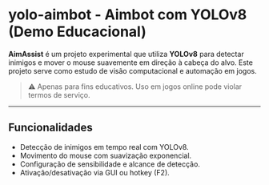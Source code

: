 # yolo-aimbot - Aimbot com YOLOv8 (Demo Educacional)

**AimAssist** é um projeto experimental que utiliza **YOLOv8** para detectar inimigos e mover o mouse suavemente em direção à cabeça do alvo. Este projeto serve como estudo de visão computacional e automação em jogos.

> ⚠️ Apenas para fins educativos. Uso em jogos online pode violar termos de serviço.

---

## Funcionalidades

- Detecção de inimigos em tempo real com YOLOv8.
- Movimento do mouse com suavização exponencial.
- Configuração de sensibilidade e alcance de detecção.
- Ativação/desativação via GUI ou hotkey (F2).
